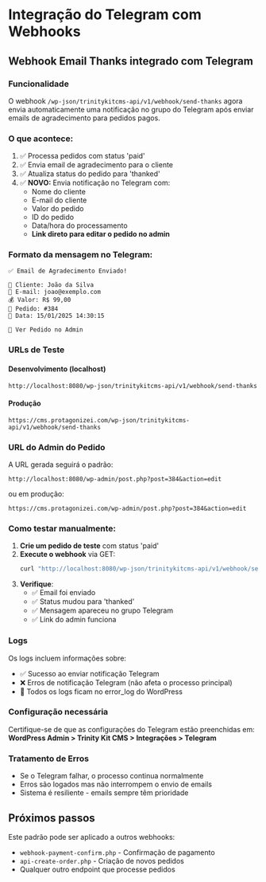 # Integração do Telegram com Webhooks

## Webhook Email Thanks integrado com Telegram

### Funcionalidade
O webhook `/wp-json/trinitykitcms-api/v1/webhook/send-thanks` agora envia automaticamente uma notificação no grupo do Telegram após enviar emails de agradecimento para pedidos pagos.

### O que acontece:
1. ✅ Processa pedidos com status 'paid'
2. ✅ Envia email de agradecimento para o cliente
3. ✅ Atualiza status do pedido para 'thanked'
4. ✅ **NOVO:** Envia notificação no Telegram com:
   - Nome do cliente
   - E-mail do cliente  
   - Valor do pedido
   - ID do pedido
   - Data/hora do processamento
   - **Link direto para editar o pedido no admin**

### Formato da mensagem no Telegram:
```
✅ Email de Agradecimento Enviado!

📧 Cliente: João da Silva
💌 E-mail: joao@exemplo.com
💰 Valor: R$ 99,00
🔢 Pedido: #384
📅 Data: 15/01/2025 14:30:15

🔗 Ver Pedido no Admin
```

### URLs de Teste

#### Desenvolvimento (localhost)
```
http://localhost:8080/wp-json/trinitykitcms-api/v1/webhook/send-thanks
```

#### Produção
```
https://cms.protagonizei.com/wp-json/trinitykitcms-api/v1/webhook/send-thanks
```

### URL do Admin do Pedido
A URL gerada seguirá o padrão:
```
http://localhost:8080/wp-admin/post.php?post=384&action=edit
```
ou em produção:
```
https://cms.protagonizei.com/wp-admin/post.php?post=384&action=edit
```

### Como testar manualmente:

1. **Crie um pedido de teste** com status 'paid'
2. **Execute o webhook** via GET:
   ```bash
   curl "http://localhost:8080/wp-json/trinitykitcms-api/v1/webhook/send-thanks"
   ```
3. **Verifique**:
   - ✅ Email foi enviado
   - ✅ Status mudou para 'thanked'
   - ✅ Mensagem apareceu no grupo Telegram
   - ✅ Link do admin funciona

### Logs
Os logs incluem informações sobre:
- ✅ Sucesso ao enviar notificação Telegram
- ❌ Erros de notificação Telegram (não afeta o processo principal)
- 📝 Todos os logs ficam no error_log do WordPress

### Configuração necessária
Certifique-se de que as configurações do Telegram estão preenchidas em:
**WordPress Admin > Trinity Kit CMS > Integrações > Telegram**

### Tratamento de Erros
- Se o Telegram falhar, o processo continua normalmente
- Erros são logados mas não interrompem o envio de emails
- Sistema é resiliente - emails sempre têm prioridade

## Próximos passos
Este padrão pode ser aplicado a outros webhooks:
- `webhook-payment-confirm.php` - Confirmação de pagamento
- `api-create-order.php` - Criação de novos pedidos
- Qualquer outro endpoint que processe pedidos